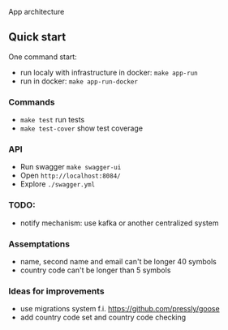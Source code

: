 App architecture

## Quick start
One command start:
- run localy with infrastructure in docker: `make app-run`
- run in docker: `make app-run-docker`

### Commands
- `make test` run tests
- `make test-cover` show test coverage

### API
- Run swagger `make swagger-ui`
- Open `http://localhost:8084/`
- Explore  `./swagger.yml`

### TODO:
- notify mechanism: use kafka or another centralized system

### Assemptations
- name, second name and email can't be longer 40 symbols
- country code can't be longer than 5 symbols

### Ideas for improvements
- use migrations system f.i. https://github.com/pressly/goose
- add country code set and country code checking


